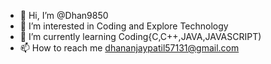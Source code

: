 - 👋 Hi, I’m @Dhan9850
- 👀 I’m interested in Coding and Explore Technology
- 🌱 I’m currently learning Coding{C,C++,JAVA,JAVASCRIPT)
- 📫 How to reach me dhananjaypatil57131@gmail.com

<!---
Dhan9850/Dhan9850 is a ✨ special ✨ repository because its `README.md` (this file) appears on your GitHub profile.
You can click the Preview link to take a look at your changes.
--->
